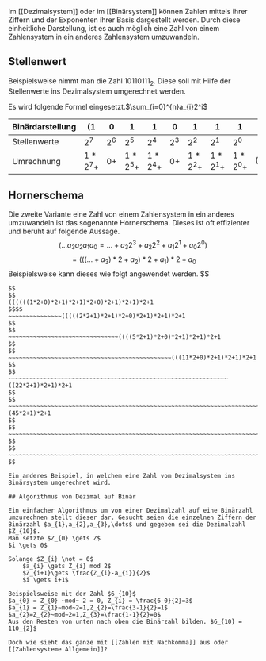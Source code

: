 Im [[Dezimalsystem]] oder im [[Binärsystem]] können Zahlen mittels ihrer Ziffern und der Exponenten ihrer Basis dargestellt werden. Durch diese einheitliche Darstellung, ist es auch möglich eine Zahl von einem Zahlensystem in ein anderes Zahlensystem umzuwandeln.


## Stellenwert 
Beispielsweise nimmt man die Zahl $1011 0111_{2}$. Diese soll mit Hilfe der Stellenwerte ins Dezimalsystem umgerechnet werden. 

Es wird folgende Formel  eingesetzt.$\sum_{i=0}^{n}a_{i}2^i$

| Binärdarstellung | ($1$     | $0$   | $1$      | $1$      | $0$   | $1$      | $1$      | $1$      | )$_{2}$      |
| ---------------- | -------- | ----- | -------- | -------- | ----- | -------- | -------- | -------- | ------------ |
| Stellenwerte     | $2^7$    | $2^6$ | $2^5$    | $2^4$    | $2^3$ | $2^2$    | $2^1$    | $2^0$    |              |
| Umrechnung       | $1*2^7+$ | $0+$  | $1*2^5+$ | $1*2^4+$ | $0+$  | $1*2^2+$ | $1*2^1+$ | $1*2^0+$ | $(183)_{10}$ |
## Hornerschema
Die zweite Variante eine Zahl von einem Zahlensystem in ein anderes umzuwandeln ist das sogenannte Hornerschema. Dieses ist oft effizienter und beruht auf folgende Aussage. 
$$
(\dots a_{3}a_{2}a_{1}a_{0} = \dots+a_{3}2^3+a_{2}2^2+a_{1}2^1+a_{0}2^0)
$$
$$
= (((\dots+a_{3})*2+a_{2})*2+a_{1})*2+a_{0}
$$
Beispielsweise kann dieses wie folgt angewendet werden.
$$
~~~~~~~~~(1 ~~~~~~~~~~~ 0 ~~~~~~~~~~~~ 1 ~~~~~~~~~~~~~ 1~~~~~~~~~~~ 0 ~~~~~~~~~~~~ 1 ~~~~~~~~~~~~ 1 ~~~~~~~~~~~ 1)_{2}
$$
$$
((((((1*2+0)*2+1)*2+1)*2+0)*2+1)*2+1)*2+1
$$$$
~~~~~~~~~~~~~~~(((((2*2+1)*2+1)*2+0)*2+1)*2+1)*2+1
$$
$$
~~~~~~~~~~~~~~~~~~~~~~~~~~~~~~~((((5*2+1)*2+0)*2+1)*2+1)*2+1
$$
$$
~~~~~~~~~~~~~~~~~~~~~~~~~~~~~~~~~~~~~~~~~~~~~~(((11*2+0)*2+1)*2+1)*2+1
$$
$$
~~~~~~~~~~~~~~~~~~~~~~~~~~~~~~~~~~~~~~~~~~~~~~~~~~~~~~~~~~~~~~((22*2+1)*2+1)*2+1
$$
$$
~~~~~~~~~~~~~~~~~~~~~~~~~~~~~~~~~~~~~~~~~~~~~~~~~~~~~~~~~~~~~~~~~~~~~~~~~~~~~~(45*2+1)*2+1
$$
$$
~~~~~~~~~~~~~~~~~~~~~~~~~~~~~~~~~~~~~~~~~~~~~~~~~~~~~~~~~~~~~~~~~~~~~~~~~~~~~~~~~~~~~~~~~~~~~~91*2+1
$$
$$
~~~~~~~~~~~~~~~~~~~~~~~~~~~~~~~~~~~~~~~~~~~~~~~~~~~~~~~~~~~~~~~~~~~~~~~~~~~~~~~~~~~~~~~~~~~~~~~~~~~~~~~~~~183
$$

Ein anderes Beispiel, in welchem eine Zahl vom Dezimalsystem ins Binärsystem umgerechnet wird.

## Algorithmus von Dezimal auf Binär

Ein einfacher Algorithmus um von einer Dezimalzahl auf eine Binärzahl umzurechnen stellt dieser dar. Gesucht seien die einzelnen Ziffern der Binärzahl $a_{1},a_{2},a_{3},\dots$ und gegeben sei die Dezimalzahl $Z_{10}$. 
Man setzte $Z_{0} \gets Z$
$i \gets 0$

Solange $Z_{i} \not = 0$
	$a_{i} \gets Z_{i} mod 2$
	$Z_{i+1}\gets \frac{Z_{i}-a_{i}}{2}$
	$i \gets i+1$

Beispielsweise mit der Zahl $6_{10}$
$a_{0} = Z_{0} ~mod~ 2 = 0, Z_{i} = \frac{6-0}{2}=3$
$a_{1} = Z_{1}~mod~2=1,Z_{2}=\frac{3-1}{2}=1$
$a_{2}=Z_{2}~mod~2=1,Z_{3}=\frac{1-1}{2}=0$
Aus den Resten von unten nach oben die Binärzahl bilden. $6_{10} = 110_{2}$

Doch wie sieht das ganze mit [[Zahlen mit Nachkomma]] aus oder [[Zahlensysteme Allgemein]]?